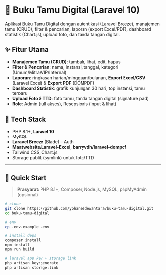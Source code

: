 # 📘 Buku Tamu Digital (Laravel 10)

Aplikasi Buku Tamu Digital dengan autentikasi (Laravel Breeze), manajemen tamu (CRUD), filter & pencarian, laporan (export Excel/PDF), dashboard statistik (Chart.js), upload foto, dan tanda tangan digital.

## ✨ Fitur Utama
- **Manajemen Tamu (CRUD)**: tambah, lihat, edit, hapus
- **Filter & Pencarian**: nama, instansi, tanggal, kategori (Umum/Mitra/VIP/Internal)
- **Laporan**: ringkasan harian/mingguan/bulanan, **Export Excel/CSV** (Laravel Excel) & **Export PDF** (DOMPDF)
- **Dashboard Statistik**: grafik kunjungan 30 hari, top instansi, tamu terbaru
- **Upload Foto & TTD**: foto tamu, tanda tangan digital (signature pad)
- **Role**: Admin (full akses), Resepsionis (input & lihat)

## 🧰 Tech Stack
- PHP 8.1+, **Laravel 10**
- MySQL
- **Laravel Breeze** (Blade) – Auth
- **Maatwebsite/Laravel-Excel**, **barryvdh/laravel-dompdf**
- Tailwind CSS, Chart.js
- Storage publik (symlink) untuk foto/TTD

---

## 🚀 Quick Start

> **Prasyarat:** PHP 8.1+, Composer, Node.js, MySQL, phpMyAdmin (opsional)

```bash
# clone
git clone https://github.com/yohanesdewantara/buku-tamu-digital.git
cd buku-tamu-digital

# env
cp .env.example .env

# install deps
composer install
npm install
npm run build

# laravel app key + storage link
php artisan key:generate
php artisan storage:link
